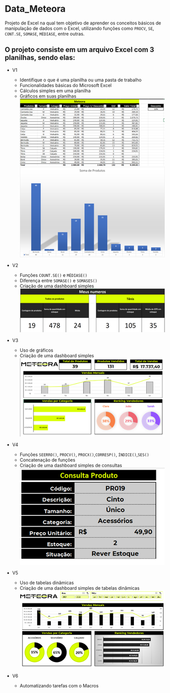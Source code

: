 # Data_Meteora

Projeto de Excel na qual tem objetivo de aprender os conceitos básicos de manipulação de dados com o Excel, utilizando funções como `PROCV`, `SE`, `CONT.SE`, `SOMASE`, `MÉDIASE`, entre outras.

## O projeto consiste em um arquivo Excel com 3 planilhas, sendo elas:

- V1
    - Identifique o que é uma planilha ou uma pasta de trabalho
    - Funcionalidades básicas do Microsoft Excel
    - Cálculos simples em uma planilha
    - Gráficos em suas planilhas
    ![Imagem da planilha](/images/V1_planilha.png)
    ![Imagem do gráfico](/images/V1_grafico.png)
- V2
    - Funções `COUNT.SE()` e `MÉDIASE()`
    - Diferença entre `SOMASE()` e `SOMASES()`
    - Criação de uma dashboard simples
    ![Imagem da dashboard](/images/V2_dash.png)
- V3
    - Uso de gráficos
    - Criação de uma dashboard simples
    ![Imagem da dashboard 2](/images/V3_dash.png)
- V4
    - Funções `SEERRO()`, `PROCV()`, `PROCX()`,`CORRESP()`, `ÍNDICE()`,`SES()`
    - Concatenação de funções
    - Criação de uma dashboard simples de consultas
    ![Imagem da dashboard 3](/images/V4.png)

- V5
    - Uso de tabelas dinâmicas
    - Criação de uma dashboard simples de tabelas dinâmicas
    ![Imagem da dashboard 4](/images/V5.png)

- V6
    - Automatizando tarefas com o Macros
    